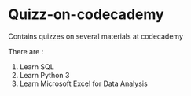 # Quizz-on-codecademy
Contains quizzes on several materials at codecademy

There are :

1.  Learn SQL
2.  Learn Python 3
3.  Learn Microsoft Excel for Data Analysis
